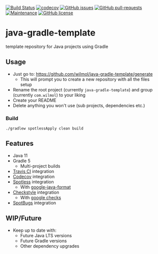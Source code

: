 [![Build Status](https://travis-ci.com/wilmol/java-gradle-template.svg?branch=master)](https://travis-ci.com/wilmol/java-gradle-template)
[![codecov](https://codecov.io/gh/wilmol/java-gradle-template/branch/master/graph/badge.svg)](https://codecov.io/gh/wilmol/java-gradle-template)
[![GitHub issues](https://img.shields.io/github/issues/wilmol/java-gradle-template.svg)](https://github.com/wilmol/java-gradle-template/issues)
[![GitHub pull-requests](https://img.shields.io/github/issues-pr/wilmol/java-gradle-template.svg)](https://github.com/wilmol/java-gradle-template/pulls/)
[![Maintenance](https://img.shields.io/badge/Maintained%3F-yes-green.svg)](https://github.com/wilmol/java-gradle-template/graphs/commit-activity)
[![GitHub license](https://img.shields.io/github/license/wilmol/java-gradle-template.svg)](https://github.com/wilmol/java-gradle-template/blob/master/LICENSE)

# java-gradle-template
template repository for Java projects using Gradle

## Usage
* Just go to: https://github.com/wilmol/java-gradle-template/generate
  * This will prompt you to create a new repository with all the files setup
* Rename the root project (currently `java-gradle-template`) and group (currently `com.wilmol`) to your liking 
* Create your README
* Delete anything you won't use (sub projects, dependencies etc.)

### Build
```
./gradlew spotlessApply clean build
```

## Features
* Java 11
* Gradle 5
  * Multi-project builds
* [Travis CI](https://travis-ci.com/) integration
* [Codecov](https://codecov.io/) integration
* [Spotless](https://github.com/diffplug/spotless) integration 
  * With [google-java-format](https://github.com/google/google-java-format)
* [Checkstyle](https://github.com/checkstyle/checkstyle) integration 
  * With [google checks](https://github.com/checkstyle/checkstyle/blob/master/src/main/resources/google_checks.xml)
* [SpotBugs](https://spotbugs.github.io/) integration

## WIP/Future
* Keep up to date with:
  * Future Java LTS versions
  * Future Gradle versions
  * Other dependency upgrades
